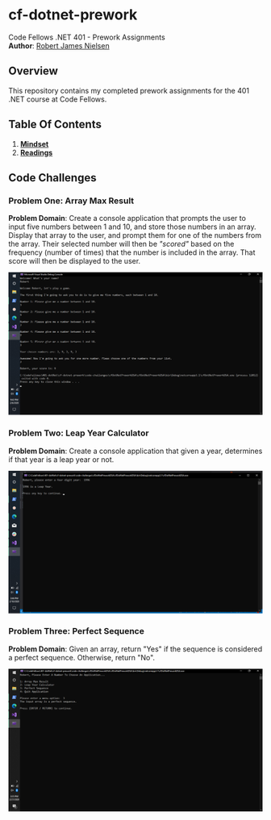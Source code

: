 # cf-dotnet-prework
Code Fellows .NET 401 - Prework Assignments  
**Author**: [Robert James Nielsen](https://github.com/robertjnielsen/)  

## Overview

This repository contains my completed prework assignments for the 401 .NET course at Code Fellows.

## Table Of Contents

1. **[Mindset](https://github.com/robertjnielsen/cf-dotnet-prework/blob/master/mindset.md)**
2. **[Readings](https://github.com/robertjnielsen/cf-dotnet-prework/blob/master/readings.md)**

## Code Challenges

### Problem One: Array Max Result

**Problem Domain**: Create a console application that prompts the user to input five numbers between 1 and 10, and store those numbers in an array. Display that array to the user, and prompt them for one of the numbers from the array. Their selected number will then be _"scored"_ based on the frequency (number of times) that the number is included in the array. That score will then be displayed to the user.

![arrayMaxResult](./img/maxArrayResult.png)

### Problem Two: Leap Year Calculator

**Problem Domain**: Create a console application that given a year, determines if that year is a leap year or not.

![leapYearCalculator](./img/leapYearCalculator.png)

### Problem Three: Perfect Sequence

**Problem Domain**: Given an array, return "Yes" if the sequence is considered a perfect sequence. Otherwise, return "No".

![perfectSequence](./img/perfectSequence.png)